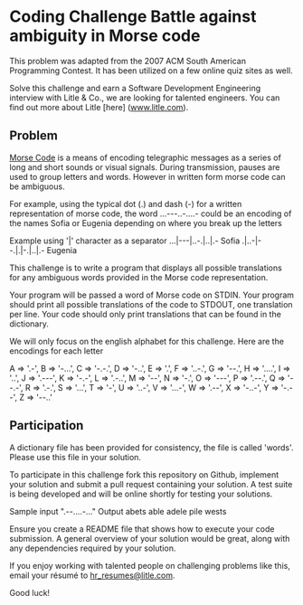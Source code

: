 ﻿Coding Challenge Battle against ambiguity in Morse code
========================================================

This problem was adapted from the 2007 ACM South American Programming Contest.  It has been utilized on a few online quiz sites as well.

Solve this challenge and earn a Software Development Engineering interview with Litle & Co., we are looking for talented engineers.  You can find out more about Litle [here] (www.litle.com).

Problem
-------

[Morse Code](http://en.wikipedia.org/wiki/Morse_code) is a means of encoding telegraphic messages as a series of long and short sounds or visual signals. During transmission, pauses are used to group letters and words.  However in written form morse code can be ambiguous.

For example, using the typical dot (.) and dash (-) for a written representation of morse code, the word ...---..-....- could be an encoding of the names Sofia or Eugenia depending on where you break up the letters

Example using '|' character as a separator
...|---|..-.|..|.-    Sofia
.|..-|--.|.|-.|..|.-  Eugenia

This challenge is to write a program that displays all possible translations for any ambiguous words provided in the Morse code representation.

Your program will be passed a word of Morse code on STDIN. Your program should print all possible translations of the code to STDOUT, one translation per line. Your code should only print translations that can be found in the dictionary.

We will only focus on the english alphabet for this challenge. Here are the encodings for each letter

A => '.-', B => '-...', C => '-.-.',
D => '-..', E => '.', F => '..-.', G => '--.',
H => '....', I => '..', J => '.---', K => '-.-',
L => '.-..', M => '--', N => '-.', O => '---',
P => '.--.', Q => '--.-', R => '.-.', S => '...',
T => '-', U => '..-', V => '...-', W => '.--',
X => '-..-', Y => '-.--', Z => '--..'

Participation
-------------

A dictionary file has been provided for consistency, the file is called 'words'.  Please use this file in your solution.

To participate in this challenge fork this repository on Github, implement your solution and submit a pull request containing your solution.  A test suite is being developed and will be online shortly for testing your solutions.

Sample input ".--....-..."
Output
 abets
 able
 adele
 pile
 wests

Ensure you create a README file that shows how to execute your code submission.  A general overview of your solution would be great, along with any dependencies required by your solution.

If you enjoy working with talented people on challenging problems like this, email your résumé to <a href="mailtohr_resumes@litle.com">hr_resumes@litle.com</a>.

Good luck!